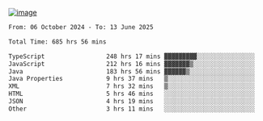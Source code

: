 
[![image](https://github.com/user-attachments/assets/3e37fcfd-5657-4b9d-95f6-80b564699e3f)](https://ayushmaurya.vercel.app)

<!--START_SECTION:waka-->

```txt
From: 06 October 2024 - To: 13 June 2025

Total Time: 685 hrs 56 mins

TypeScript                 248 hrs 17 mins ▓▓▓▓▓▓▓▓▓░░░░░░░░░░░░░░░░   36.03 %
JavaScript                 212 hrs 16 mins ▓▓▓▓▓▓▓▒░░░░░░░░░░░░░░░░░   30.80 %
Java                       183 hrs 56 mins ▓▓▓▓▓▓▒░░░░░░░░░░░░░░░░░░   26.69 %
Java Properties            9 hrs 37 mins   ▒░░░░░░░░░░░░░░░░░░░░░░░░   01.40 %
XML                        7 hrs 32 mins   ▒░░░░░░░░░░░░░░░░░░░░░░░░   01.09 %
HTML                       5 hrs 46 mins   ░░░░░░░░░░░░░░░░░░░░░░░░░   00.84 %
JSON                       4 hrs 19 mins   ░░░░░░░░░░░░░░░░░░░░░░░░░   00.63 %
Other                      3 hrs 11 mins   ░░░░░░░░░░░░░░░░░░░░░░░░░   00.46 %
```

<!--END_SECTION:waka-->

<!--
**the-t3ch-wizard/the-t3ch-wizard** is a ✨ _special_ ✨ repository because its `README.md` (this file) appears on your GitHub profile.

Here are some ideas to get you started:

- 🔭 I’m currently working on ...
- 🌱 I’m currently learning ...
- 👯 I’m looking to collaborate on ...
- 🤔 I’m looking for help with ...
- 💬 Ask me about ...
- 📫 How to reach me: ...
- 😄 Pronouns: ...
- ⚡ Fun fact: ...
-->
